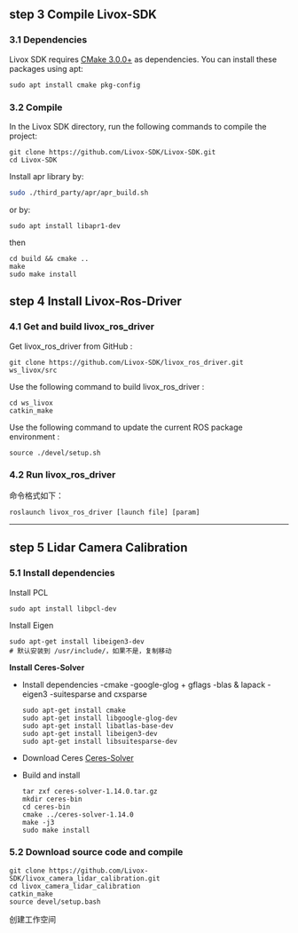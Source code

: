 ## step 3 Compile Livox-SDK
### 3.1 Dependencies
Livox SDK requires [CMake 3.0.0+](https://cmake.org/) as dependencies. You can install these packages using apt:
```
sudo apt install cmake pkg-config
```
### 3.2 Compile

In the Livox SDK directory, run the following commands to compile the project:
```
git clone https://github.com/Livox-SDK/Livox-SDK.git
cd Livox-SDK
```
Install apr library by:

```bash
sudo ./third_party/apr/apr_build.sh
```

or by:

```
sudo apt install libapr1-dev
```

then

```
cd build && cmake ..
make
sudo make install
```
## step 4 Install Livox-Ros-Driver
### 4.1 Get and build livox_ros_driver
Get livox_ros_driver from GitHub :  
```
git clone https://github.com/Livox-SDK/livox_ros_driver.git ws_livox/src
```
Use the following command to build livox_ros_driver :
```
cd ws_livox
catkin_make
```
Use the following command to update the current ROS package environment :  
```
source ./devel/setup.sh
```
### 4.2 Run livox_ros_driver
命令格式如下：
```
roslaunch livox_ros_driver [launch file] [param]
```
---
## step 5 Lidar Camera Calibration
### 5.1 Install dependencies
Install PCL
```
sudo apt install libpcl-dev
```
Install Eigen
```
sudo apt-get install libeigen3-dev
# 默认安装到 /usr/include/，如果不是，复制移动
```
**Install Ceres-Solver**    
* Install dependencies -cmake -google-glog + gflags -blas & lapack -eigen3 -suitesparse and cxsparse
    ```
    sudo apt-get install cmake
    sudo apt-get install libgoogle-glog-dev
    sudo apt-get install libatlas-base-dev
    sudo apt-get install libeigen3-dev
    sudo apt-get install libsuitesparse-dev
    ```
* Download Ceres
[Ceres-Solver](http://ceres-solver.org/)

* Build and install
    ```
    tar zxf ceres-solver-1.14.0.tar.gz
    mkdir ceres-bin
    cd ceres-bin
    cmake ../ceres-solver-1.14.0
    make -j3
    sudo make install 
    ```
### 5.2 Download source code and compile
```
git clone https://github.com/Livox-SDK/livox_camera_lidar_calibration.git
cd livox_camera_lidar_calibration
catkin_make
source devel/setup.bash
```
创建工作空间
